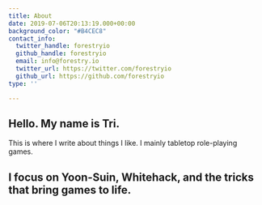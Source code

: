 ```yaml
---
title: About
date: 2019-07-06T20:13:19.000+00:00
background_color: "#B4CEC8"
contact_info:
  twitter_handle: forestryio
  github_handle: forestryio
  email: info@forestry.io
  twitter_url: https://twitter.com/forestryio
  github_url: https://github.com/forestryio
type: ''

---
```

## Hello. My name is Tri.

This is where I write about things I like. I mainly tabletop role-playing games.

## I focus on Yoon-Suin, Whitehack, and the tricks that bring games to life.